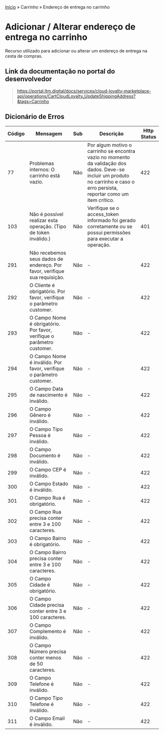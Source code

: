 [Início](/readme.md) &raquo; Carrinho &raquo; Endereço de entrega no carrinho

# Adicionar / Alterar endereço de entrega no carrinho

Recurso utilizado para adicionar ou alterar um endereço de entrega na cesta de compras.

## Link da documentação no portal do desenvolvedor

> https://portal.ltm.digital/docs/services/cloud-loyalty-marketplace-api/operations/CartCloudLoyalty_UpdateShippingAddress?&tags=Carrinho

## Dicionário de Erros

| Código | Mensagem | Sub | Descrição | Http Status |
|-|-|-|-|-|
| 77 | Problemas internos: O carrinho está vazio. | Não | Por algum motivo o carrinho se encontra vazio no momento da validação dos dados. Deve-se incluir um produto no carrinho e caso o erro persista, reportar como um item crítico. | 422 |
| 103 | Não é possível realizar esta operação. (Tipo de token inválido.) | Não | Verifique se o access_token informado foi gerado corretamente ou se possui permissões para executar a operação. | 401 |
| 291| Não recebemos seus dados de endereço. Por favor, verifique sua requisição. | Não | - | 422 |
| 292 | O Cliente é obrigatório. Por favor, verifique o parâmetro customer. | Não | - | 422 |
| 293 | O Campo Nome é obrigatório. Por favor, verifique o parâmetro customer. | Não | - | 422 |
| 294 | O Campo Nome é inválido. Por favor, verifique o parâmetro customer. | Não | - | 422 |
| 295 | O Campo Data de nascimento é inválido. | Não | - | 422 |
| 296 | O Campo Gênero é inválido. | Não | - | 422 |
| 297 | O Campo Tipo Pessoa é inválido. | Não | - | 422 |
| 298 | O Campo Documento é inválido. | Não | - | 422 |
| 299 | O Campo CEP é inválido. | Não | - | 422 |
| 300 | O Campo Estado é inválido. | Não | - | 422 |
| 301 | O Campo Rua é obrigatório. | Não | - | 422 |
| 302 | O Campo Rua precisa conter entre 3 e 100 caracteres. | Não | - | 422 |
| 303 | O Campo Bairro é obrigatório. | Não | - | 422 |
| 304 | O Campo Bairro precisa conter entre 3 e 100 caracteres. | Não | - | 422 |
| 305 | O Campo Cidade é obrigatório. | Não | - | 422 |
| 306 | O Campo Cidade precisa conter entre 3 e 100 caracteres. | Não | - | 422 |
| 307 | O Campo Complemento é inválido. | Não | - | 422 |
| 308 | O Campo Número precisa conter menos de 50 caracteres. | Não | - | 422 |
| 309 | O Campo Telefone é inválido. |  Não | - | 422 |
| 310 | O Campo Tipo Telefone é inválido. | Não | - | 422 |
| 311 | O Campo Email é inválido. | Não | - | 422 |